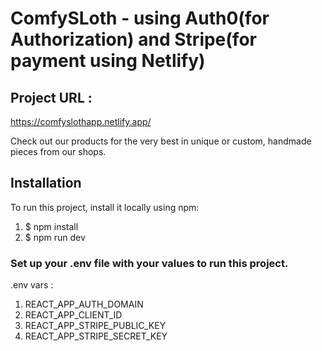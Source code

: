 # ComfySLoth - using Auth0(for Authorization) and Stripe(for payment using Netlify)

## Project URL :

https://comfyslothapp.netlify.app/

Check out our products for the very best in unique or custom, handmade pieces from our shops.

## Installation

To run this project, install it locally using npm:

1. $ npm install
2. $ npm run dev

### Set up your .env file with your values to run this project.

.env vars :
1. REACT_APP_AUTH_DOMAIN
2. REACT_APP_CLIENT_ID
3. REACT_APP_STRIPE_PUBLIC_KEY
4. REACT_APP_STRIPE_SECRET_KEY

